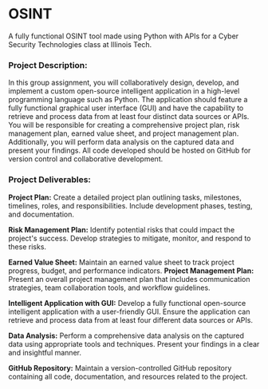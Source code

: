# OSINT
A fully functional OSINT tool made using Python with APIs for a Cyber Security Technologies class at Illinois Tech.

### Project Description:
In this group assignment, you will collaboratively design, develop, and implement a custom open-source intelligent application in a high-level programming language such as Python. The application should feature a fully functional graphical user interface (GUI) and have the capability to retrieve and process data from at least four distinct data sources or APIs. You will be responsible for creating a comprehensive project plan, risk management plan, earned value sheet, and project management plan. Additionally, you will perform data analysis on the captured data and present your findings. All code developed should be hosted on GitHub for version control and collaborative development.

### Project Deliverables:
**Project Plan:** Create a detailed project plan outlining tasks, milestones, timelines, roles, and responsibilities. Include development phases, testing, and documentation.

**Risk Management Plan:** Identify potential risks that could impact the project's success. Develop strategies to mitigate, monitor, and respond to these risks.

**Earned Value Sheet:** Maintain an earned value sheet to track project progress, budget, and performance indicators.
**Project Management Plan:** Present an overall project management plan that includes communication strategies, team collaboration tools, and workflow guidelines.

**Intelligent Application with GUI:** Develop a fully functional open-source intelligent application with a user-friendly GUI. Ensure the application can retrieve and process data from at least four different data sources or APIs.

**Data Analysis:** Perform a comprehensive data analysis on the captured data using appropriate tools and techniques. Present your findings in a clear and insightful manner.

**GitHub Repository:** Maintain a version-controlled GitHub repository containing all code, documentation, and resources related to the project.
